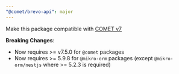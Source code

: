 ```yaml
---
"@comet/brevo-api": major
---
```


Make this package compatible with [COMET v7](https://docs.comet-dxp.com/docs/migration/migration-from-v6-to-v7)

**Breaking Changes**:

-   Now requires >= v7.5.0 for `@comet` packages
-   Now requires >= 5.9.8 for `@mikro-orm` packages (except `@mikro-orm/nestjs` where >= 5.2.3 is required)
